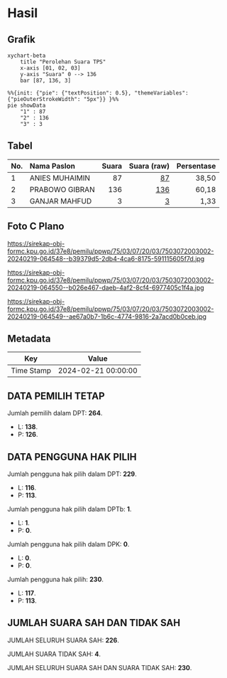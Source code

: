 # Hasil

## Grafik

```mermaid
xychart-beta
    title "Perolehan Suara TPS"
    x-axis [01, 02, 03]
    y-axis "Suara" 0 --> 136
    bar [87, 136, 3]
```

```mermaid
%%{init: {"pie": {"textPosition": 0.5}, "themeVariables": {"pieOuterStrokeWidth": "5px"}} }%%
pie showData
    "1" : 87
    "2" : 136
    "3" : 3
```

## Tabel

| No. | Nama Paslon    | Suara | Suara (raw) | Persentase |
|:--- |:-------------- | -----:| -----------:| ----------:|
| 1   | ANIES MUHAIMIN | 87    | [87][p-1]   | 38,50      |
| 2   | PRABOWO GIBRAN | 136   | [136][p-2]  | 60,18      |
| 3   | GANJAR MAHFUD  | 3     | [3][p-3]    | 1,33       |


[p-1]: https://github.com/gigit-pemilu/pemilu-2024-75-gorontalo/blob/main/pilpres/hitung-suara/sub/75-gorontalo/sub/03-bone-bolango/sub/07-botupingge/sub/2003-luwohu/sub/002-tps/sub/paslon-1.txt
[p-2]: https://github.com/gigit-pemilu/pemilu-2024-75-gorontalo/blob/main/pilpres/hitung-suara/sub/75-gorontalo/sub/03-bone-bolango/sub/07-botupingge/sub/2003-luwohu/sub/002-tps/sub/paslon-2.txt
[p-3]: https://github.com/gigit-pemilu/pemilu-2024-75-gorontalo/blob/main/pilpres/hitung-suara/sub/75-gorontalo/sub/03-bone-bolango/sub/07-botupingge/sub/2003-luwohu/sub/002-tps/sub/paslon-3.txt

## Foto C Plano

https://sirekap-obj-formc.kpu.go.id/37e8/pemilu/ppwp/75/03/07/20/03/7503072003002-20240219-064548--b39379d5-2db4-4ca6-8175-591115605f7d.jpg

https://sirekap-obj-formc.kpu.go.id/37e8/pemilu/ppwp/75/03/07/20/03/7503072003002-20240219-064550--b026e467-daeb-4af2-8cf4-6977405c1f4a.jpg

https://sirekap-obj-formc.kpu.go.id/37e8/pemilu/ppwp/75/03/07/20/03/7503072003002-20240219-064549--ae67a0b7-1b6c-4774-9816-2a7acd0b0ceb.jpg


## Metadata

| Key        | Value               |
| ---------- | ------------------- |
| Time Stamp | 2024-02-21 00:00:00 |


## DATA PEMILIH TETAP

Jumlah pemilih dalam DPT: **264**.
 * L: **138**.
 * P: **126**.

## DATA PENGGUNA HAK PILIH

Jumlah pengguna hak pilih dalam DPT: **229**.
 * L: **116**.
 * P: **113**.

Jumlah pengguna hak pilih dalam DPTb: **1**.
 * L: **1**.
 * P: **0**.

Jumlah pengguna hak pilih dalam DPK: **0**.
 * L: **0**.
 * P: **0**.

Jumlah pengguna hak pilih: **230**.
 * L: **117**.
 * P: **113**.

## JUMLAH SUARA SAH DAN TIDAK SAH

JUMLAH SELURUH SUARA SAH: **226**.

JUMLAH SUARA TIDAK SAH: **4**.

JUMLAH SELURUH SUARA SAH DAN SUARA TIDAK SAH: **230**.


